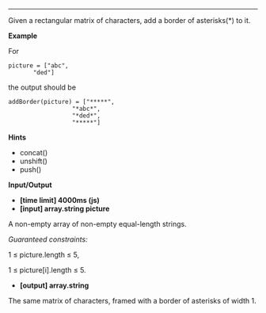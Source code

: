 ---

Given a rectangular matrix of characters, add a border of asterisks(\*) to it.

**Example**

For

    picture = ["abc",
           "ded"]

the output should be

    addBorder(picture) = ["*****",
                      "*abc*",
                      "*ded*",
                      "*****"]

**Hints**

- concat()
- unshift()
- push()

**Input/Output**

- **[time limit] 4000ms (js)**
- **[input] array.string picture**

A non-empty array of non-empty equal-length strings.

_Guaranteed constraints:_

1 ≤ picture.length ≤ 5,

1 ≤ picture[i].length ≤ 5.

- **[output] array.string**

The same matrix of characters, framed with a border of asterisks of width 1.
